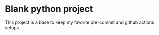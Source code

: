 # Blank python project

This project is a base to keep my favorite pre-commit and github actions setups
